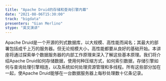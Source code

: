 ```yaml
---
title: "Apache Druid的存储和查询引擎内幕"
date: "2021-08-06T15:30:00" 
track: "bigdata"
presenters: "Gian Merlino"
stype: "英文演讲"
---
```

Apache Druid是一个开源的列式数据库，以大规模、高性能而闻名；其最大的部署包括成千上万的服务器。但无论规模大小，高性能都要从良好的基础开始。本讲座将通过探索单个数据服务器的内部工作原理来深入了解这些基本原理。我们将介绍Apache Druid如何存储数据，使用何种压缩方式，如何索引数据，存储引擎如何与查询处理引擎相连，以及系统如何处理资源管理和多线程。所有这些部分加在一起，使Apache Druid能够在一台数据服务器上每秒处理数十亿条记录。